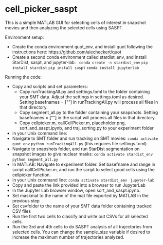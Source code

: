 # cell_picker_saspt

This is a simple MATLAB GUI for selecting cells of interest in snapshot movies and then analyzing the selected cells using SASPT.

Environment setup:

- Create the conda environment quot_env, and install quot following the instructions here: https://github.com/alecheckert/quot
-	Create a second conda environment called stardist_env, and install StarDist, saspt, and jupyter-lab:
` conda create -n stardist_env`
 `pip install stardist`
 `pip install saspt`
 `conda install jupyterlab`

Running the code:
* Copy and scripts and set parameters:
  *	Copy runTrackingAll.py and settings.toml to the folder containing your SMT data.  Adjust the settings in settings.toml as desired. Setting basefnames =  [""] in runTrackingAll.py will process all files in that directory.
  * Copy segment_all.py to the folder containing your snapshots. Setting basefnames =  [""] in the script will process all files in that directory.
  *	Copy cellpicker.m, callCellPicker.m, placeholder.png, sort_and_saspt.ipynb, and traj_sorting.py to your experiment folder
*	In your Unix command line:
  *	Navigate to SMT folder and run tracking on SMT movies:
  `conda activate quot_env`
  `python runTrackingAll.py` (this requires file settings.toml)
*	Navigate to snapshots folder, and run StarDist segmentation on snapshot images to give nuclear masks:
  `conda activate stardist_env`
  `python segment_all.py`
*	In MATLAB: Navigate to experiment folder. Set basefname and range in script callCellPicker.m, and run the script to select good cells using the cellpicker function.
*	In your Unix command line:
  `conda activate stardist_env `
  `jupyter-lab`
*	Copy and paste the link provided into a browser to run JupyterLab
*	In the Jupyter Lab browser window, open sort_and_saspt.ipynb.
*	Set maskmat to the name of the mat file exported by MATLAB in the previous step
*	Set csvfolder to the name of your SMT data folder containing tracked CSV files
*	Run the first two cells to classify and write out CSVs for all selected cells.
*	Run the 3rd and 4th cells to do SASPT analysis of all trajectories from selected cells. You can change the sample_size variable if desired to increase the maximum number of trajectories analyzed.


